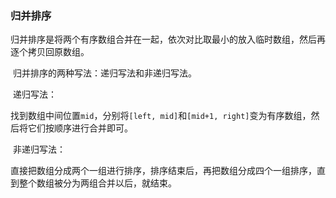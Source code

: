 ### 归并排序

​	归并排序是将两个有序数组合并在一起，依次对比取最小的放入临时数组，然后再逐个拷贝回原数组。

​	归并排序的两种写法：递归写法和非递归写法。

​	递归写法：

​		找到数组中间位置`mid`，分别将`[left, mid]`和`[mid+1, right]`变为有序数组，然后将它们按顺序进行合并即可。

​	非递归写法：

​		直接把数组分成两个一组进行排序，排序结束后，再把数组分成四个一组排序，直到整个数组被分为两组合并以后，就结束。

